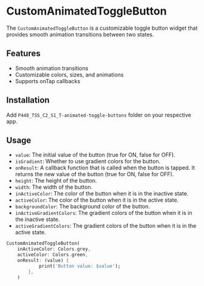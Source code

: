 # CustomAnimatedToggleButton

The `CustomAnimatedToggleButton` is a customizable toggle button widget that provides smooth animation transitions between two states.

## Features

- Smooth animation transitions
- Customizable colors, sizes, and animations
- Supports onTap callbacks

## Installation

Add `P448_TSS_C2_S1_T-animated-toggle-buttons` folder on your respective app.




## Usage
- `value`: The initial value of the button (true for ON, false for OFF).
- `isGradient`: Whether to use gradient colors for the button.
- `onResult`: A callback function that is called when the button is tapped. It returns the new value of the button (true for ON, false for OFF).
- `height`: The height of the button.
- `width`: The width of the button.
- `inActiveColor`: The color of the button when it is in the inactive state.
- `activeColor`: The color of the button when it is in the active state.
- `backgroundColor`: The background color of the button.
- `inActiveGradientColors`: The gradient colors of the button when it is in the inactive state.
- `activeGradientColors`: The gradient colors of the button when it is in the active state.

<?code-excerpt "readme_excerpts.dart (Write)"?>
```dart
CustomAnimatedToggleButton(
    inActiveColor: Colors.grey,
    activeColor: Colors.green,
    onResult: (value) {
            print('Button value: $value');
        },
    )
```
